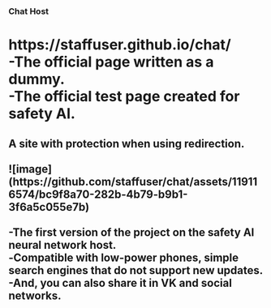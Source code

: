 ### Chat Host
<h1>https://staffuser.github.io/chat/<br>
-The official page written as a dummy.<br>
-The official test page created for safety AI.<br>
<h2>A site with protection when using redirection.<br><br>
![image](https://github.com/staffuser/chat/assets/119116574/bc9f8a70-282b-4b79-b9b1-3f6a5c055e7b)
<br><br>-The first version of the project on the safety AI neural network host.<br>
-Сompatible with low-power phones, simple search engines that do not support new updates. <br>
-And, you can also share it in VK and social networks.<br>
